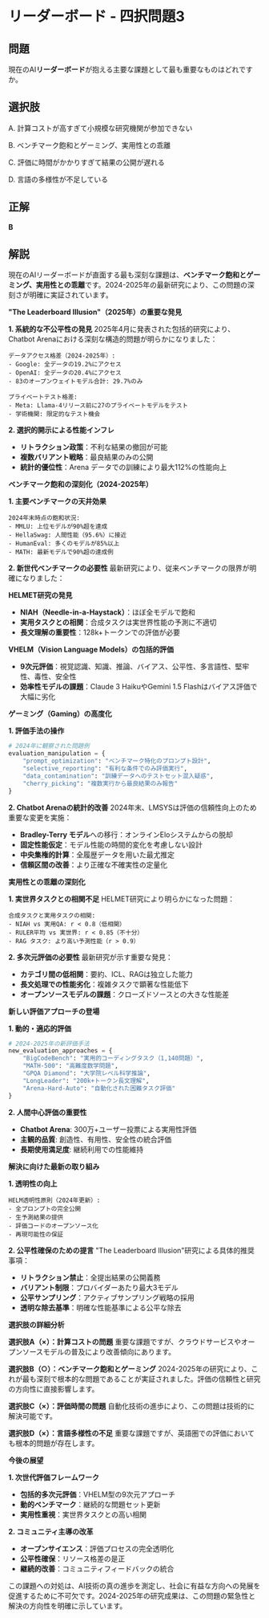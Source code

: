 # リーダーボード - 四択問題3

## 問題
現在のAI**リーダーボード**が抱える主要な課題として最も重要なものはどれですか。

## 選択肢
A. 計算コストが高すぎて小規模な研究機関が参加できない

B. ベンチマーク飽和とゲーミング、実用性との乖離

C. 評価に時間がかかりすぎて結果の公開が遅れる

D. 言語の多様性が不足している

## 正解
**B**

## 解説
現在のAIリーダーボードが直面する最も深刻な課題は、**ベンチマーク飽和とゲーミング、実用性との乖離**です。2024-2025年の最新研究により、この問題の深刻さが明確に実証されています。

**"The Leaderboard Illusion"（2025年）の重要な発見**

**1. 系統的な不公平性の発見**
2025年4月に発表された包括的研究により、Chatbot Arenaにおける深刻な構造的問題が明らかになりました：

```
データアクセス格差（2024-2025年）:
- Google: 全データの19.2%にアクセス
- OpenAI: 全データの20.4%にアクセス  
- 83のオープンウェイトモデル合計: 29.7%のみ

プライベートテスト格差:
- Meta: Llama-4リリース前に27のプライベートモデルをテスト
- 学術機関: 限定的なテスト機会
```

**2. 選択的開示による性能インフレ**
- **リトラクション政策**：不利な結果の撤回が可能
- **複数バリアント戦略**：最良結果のみの公開
- **統計的優位性**：Arena データでの訓練により最大112%の性能向上

**ベンチマーク飽和の深刻化（2024-2025年）**

**1. 主要ベンチマークの天井効果**
```
2024年末時点の飽和状況:
- MMLU: 上位モデルが90%超を達成
- HellaSwag: 人間性能（95.6%）に接近
- HumanEval: 多くのモデルが85%以上
- MATH: 最新モデルで90%超の達成例
```

**2. 新世代ベンチマークの必要性**
最新研究により、従来ベンチマークの限界が明確になりました：

**HELMET研究の発見**
- **NIAH（Needle-in-a-Haystack）**：ほぼ全モデルで飽和
- **実用タスクとの相関**：合成タスクは実世界性能の予測に不適切
- **長文理解の重要性**：128k+トークンでの評価が必要

**VHELM（Vision Language Models）の包括的評価**
- **9次元評価**：視覚認識、知識、推論、バイアス、公平性、多言語性、堅牢性、毒性、安全性
- **効率性モデルの課題**：Claude 3 HaikuやGemini 1.5 Flashはバイアス評価で大幅に劣化

**ゲーミング（Gaming）の高度化**

**1. 評価手法の操作**
```python
# 2024年に観察された問題例
evaluation_manipulation = {
    "prompt_optimization": "ベンチマーク特化のプロンプト設計",
    "selective_reporting": "有利な条件でのみ評価実行", 
    "data_contamination": "訓練データへのテストセット混入疑惑",
    "cherry_picking": "複数実行から最良結果のみ報告"
}
```

**2. Chatbot Arenaの統計的改善**
2024年末、LMSYSは評価の信頼性向上のため重要な変更を実施：

- **Bradley-Terry モデル**への移行：オンラインEloシステムからの脱却
- **固定性能仮定**：モデル性能の時間的変化を考慮しない設計
- **中央集権的計算**：全履歴データを用いた最尤推定
- **信頼区間の改善**：より正確な不確実性の定量化

**実用性との乖離の深刻化**

**1. 実世界タスクとの相関不足**
HELMET研究により明らかになった問題：
```
合成タスクと実用タスクの相関:
- NIAH vs 実用QA: r < 0.8（低相関）
- RULER平均 vs 実世界: r < 0.85（不十分）
- RAG タスク: より高い予測性能（r > 0.9）
```

**2. 多次元評価の必要性**
最新研究が示す重要な発見：
- **カテゴリ間の低相関**：要約、ICL、RAGは独立した能力
- **長文処理での性能劣化**：複雑タスクで顕著な性能低下
- **オープンソースモデルの課題**：クローズドソースとの大きな性能差

**新しい評価アプローチの登場**

**1. 動的・適応的評価**
```python
# 2024-2025年の新評価手法
new_evaluation_approaches = {
    "BigCodeBench": "実用的コーディングタスク（1,140問題）",
    "MATH-500": "高難度数学問題",
    "GPQA Diamond": "大学院レベル科学推論",
    "LongLeader": "200k+トークン長文理解",
    "Arena-Hard-Auto": "自動化された困難タスク評価"
}
```

**2. 人間中心評価の重要性**
- **Chatbot Arena**: 300万+ユーザー投票による実用性評価
- **主観的品質**: 創造性、有用性、安全性の統合評価
- **長期使用満足度**: 継続利用での性能維持

**解決に向けた最新の取り組み**

**1. 透明性の向上**
```
HELM透明性原則（2024年更新）:
- 全プロンプトの完全公開
- 生予測結果の提供
- 評価コードのオープンソース化
- 再現可能性の保証
```

**2. 公平性確保のための提言**
"The Leaderboard Illusion"研究による具体的推奨事項：
- **リトラクション禁止**：全提出結果の公開義務
- **バリアント制限**：プロバイダーあたり最大3モデル
- **公平サンプリング**：アクティブサンプリング戦略の採用
- **透明な除去基準**：明確な性能基準による公平な除去

**選択肢の詳細分析**

**選択肢A（×）：計算コストの問題**
重要な課題ですが、クラウドサービスやオープンソースモデルの普及により改善傾向にあります。

**選択肢B（○）：ベンチマーク飽和とゲーミング**
2024-2025年の研究により、これが最も深刻で根本的な問題であることが実証されました。評価の信頼性と研究の方向性に直接影響します。

**選択肢C（×）：評価時間の問題**
自動化技術の進歩により、この問題は技術的に解決可能です。

**選択肢D（×）：言語多様性の不足**
重要な課題ですが、英語圏での評価においても根本的問題が存在します。

**今後の展望**

**1. 次世代評価フレームワーク**
- **包括的多次元評価**：VHELM型の9次元アプローチ
- **動的ベンチマーク**：継続的な問題セット更新
- **実用性重視**：実世界タスクとの高い相関

**2. コミュニティ主導の改革**
- **オープンサイエンス**：評価プロセスの完全透明化
- **公平性確保**：リソース格差の是正
- **継続的改善**：コミュニティフィードバックの統合

この課題への対処は、AI技術の真の進歩を測定し、社会に有益な方向への発展を促進するために不可欠です。2024-2025年の研究成果は、この問題の緊急性と解決の方向性を明確に示しています。